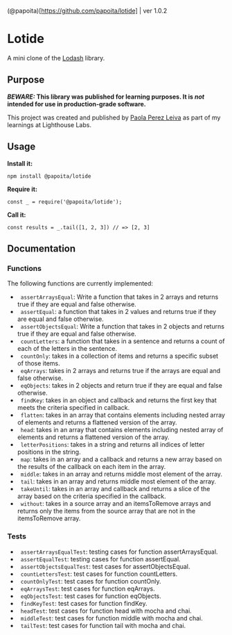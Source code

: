 <!-- @format -->

(@papoita)[https://github.com/papoita/lotide] | ver 1.0.2

# Lotide

A mini clone of the [Lodash](https://lodash.com) library.

## Purpose

**_BEWARE:_ This library was published for learning purposes. It is _not_ intended for use in production-grade software.**

This project was created and published by [Paola Perez Leiva](https://www.linkedin.com/in/perezleivapaola/) as part of my learnings at Lighthouse Labs.

## Usage

**Install it:**

`npm install @papoita/lotide`

**Require it:**

`const _ = require('@papoita/lotide');`

**Call it:**

`const results = _.tail([1, 2, 3]) // => [2, 3]`

## Documentation

### Functions

The following functions are currently implemented:

- ` assertArraysEqual`: Write a function that takes in 2 arrays and returns true if they are equal and false otherwise.
- ` assertEqual`: a function that takes in 2 values and returns true if they are equal and false otherwise.
- ` assertObjectsEqual`: Write a function that takes in 2 objects and returns true if they are equal and false otherwise.
- ` countLetters`: a function that takes in a sentence and returns a count of each of the letters in the sentence.
- ` countOnly`: takes in a collection of items and returns a specific subset of those items.
- ` eqArrays`: takes in 2 arrays and returns true if the arrays are equal and false otherwise.
- ` eqObjects`: takes in 2 objects and return true if they are equal and false otherwise.
- ` findKey`: takes in an object and callback and returns the first key that meets the criteria specified in callback.
- ` flatten`: takes in an array that contains elements including nested array of elements and returns a flattened version of the array.
- ` head`: takes in an array that contains elements including nested array of elements and returns a flattened version of the array.
- ` letterPositions`: takes in a string and returns all indices of letter positions in the string.
- ` map`: takes in an array and a callback and returns a new array based on the results of the callback on each item in the array.
- ` middle`: takes in an array and returns middle most element of the array.
- ` tail`: takes in an array and returns middle most element of the array.
- ` takeUntil`: takes in an array and callback and returns a slice of the array based on the criteria specified in the callback.
- ` without`: takes in a source array and an itemsToRemove arrays and returns only the items from the source array that are not in the itemsToRemove array.

### Tests

- ` assertArraysEqualTest`: testing cases for function assertArraysEqual.
- ` assertEqualTest`: testing cases for function assertEqual.
- ` assertObjectsEqualTest`: test cases for assertObjectsEqual.
- ` countLettersTest`: test cases for function countLetters.
- ` countOnlyTest`: test cases for function countOnly.
- ` eqArraysTest`: test cases for function eqArrays.
- ` eqObjectsTest`: test cases for function eqObjects.
- ` findKeyTest`: test cases for function findKey.
- ` headTest`: test cases for function head with mocha and chai.
- ` middleTest`: test cases for function middle with mocha and chai.
- ` tailTest`: test cases for function tail with mocha and chai.

